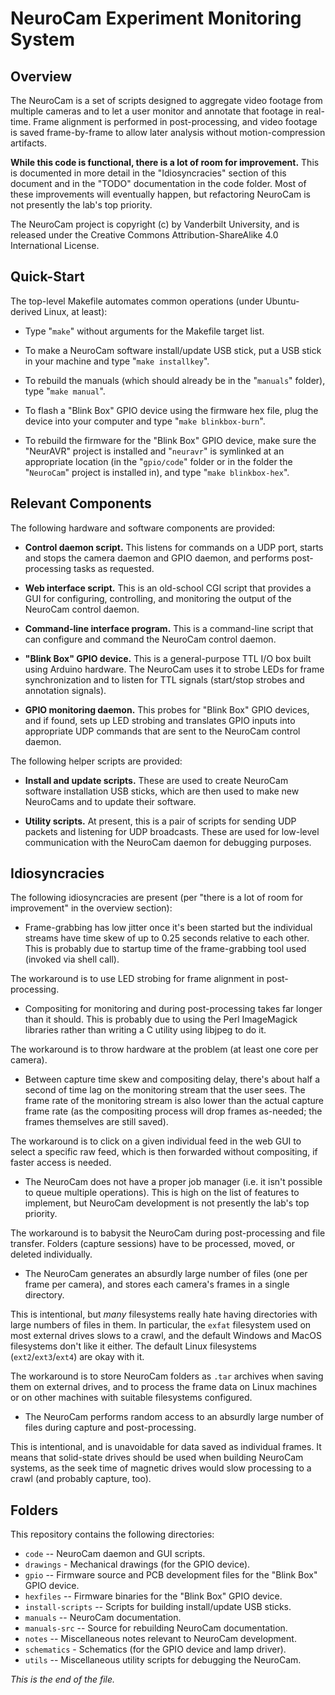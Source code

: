 # NeuroCam Experiment Monitoring System

## Overview

The NeuroCam is a set of scripts designed to aggregate video footage from
multiple cameras and to let a user monitor and annotate that footage in
real-time. Frame alignment is performed in post-processing, and video footage
is saved frame-by-frame to allow later analysis without motion-compression
artifacts.

**While this code is functional, there is a lot of room for improvement.**
This is documented in more detail in the "Idiosyncracies" section of this
document and in the "TODO" documentation in the code folder. Most of these
improvements will eventually happen, but refactoring NeuroCam is not
presently the lab's top priority.

The NeuroCam project is copyright (c) by Vanderbilt University, and is
released under the Creative Commons Attribution-ShareAlike 4.0 International
License.


## Quick-Start

The top-level Makefile automates common operations (under Ubuntu-derived
Linux, at least):

* Type "`make`" without arguments for the Makefile target list.

* To make a NeuroCam software install/update USB stick, put a USB stick in
your machine and type "`make installkey`".

* To rebuild the manuals (which should already be in the "`manuals`" folder),
type "`make manual`".

* To flash a "Blink Box" GPIO device using the firmware hex file, plug the
device into your computer and type "`make blinkbox-burn`".

* To rebuild the firmware for the "Blink Box" GPIO device, make sure
the "NeurAVR" project is installed and "`neuravr`" is symlinked at an
appropriate location (in the "`gpio/code`" folder or in the folder the
"`NeuroCam`" project is installed in), and type "`make blinkbox-hex`".


## Relevant Components

The following hardware and software components are provided:

* **Control daemon script.** This listens for commands on a UDP port, starts
and stops the camera daemon and GPIO daemon, and performs post-processing
tasks as requested.

* **Web interface script.** This is an old-school CGI script that provides a
GUI for configuring, controlling, and monitoring the output of the NeuroCam
control daemon.

* **Command-line interface program.** This is a command-line script that
can configure and command the NeuroCam control daemon.

* **"Blink Box" GPIO device.** This is a general-purpose TTL I/O box built
using Arduino hardware. The NeuroCam uses it to strobe LEDs for frame
synchronization and to listen for TTL signals (start/stop strobes and
annotation signals).

* **GPIO monitoring daemon.** This probes for "Blink Box" GPIO devices, and
if found, sets up LED strobing and translates GPIO inputs into appropriate
UDP commands that are sent to the NeuroCam control daemon.


The following helper scripts are provided:

* **Install and update scripts.** These are used to create NeuroCam software
installation USB sticks, which are then used to make new NeuroCams and to
update their software.

* **Utility scripts.** At present, this is a pair of scripts for sending UDP
packets and listening for UDP broadcasts. These are used for low-level
communication with the NeuroCam daemon for debugging purposes.


## Idiosyncracies

The following idiosyncracies are present (per "there is a lot of room for
improvement" in the overview section):

* Frame-grabbing has low jitter once it's been started but the individual
streams have time skew of up to 0.25 seconds relative to each other. This
is probably due to startup time of the frame-grabbing tool used (invoked via
shell call).

The workaround is to use LED strobing for frame alignment in post-processing.

* Compositing for monitoring and during post-processing takes far longer
than it should. This is probably due to using the Perl ImageMagick libraries
rather than writing a C utility using libjpeg to do it.

The workaround is to throw hardware at the problem (at least one core per
camera).

* Between capture time skew and compositing delay, there's about half a
second of time lag on the monitoring stream that the user sees. The frame
rate of the monitoring stream is also lower than the actual capture frame
rate (as the compositing process will drop frames as-needed; the frames
themselves are still saved).

The workaround is to click on a given individual feed in the web GUI to
select a specific raw feed, which is then forwarded without compositing,
if faster access is needed.

* The NeuroCam does not have a proper job manager (i.e. it isn't possible
to queue multiple operations). This is high on the list of features to
implement, but NeuroCam development is not presently the lab's top priority.

The workaround is to babysit the NeuroCam during post-processing and file
transfer. Folders (capture sessions) have to be processed, moved, or
deleted individually.

* The NeuroCam generates an absurdly large number of files (one per frame
per camera), and stores each camera's frames in a single directory.

This is intentional, but _many_ filesystems really hate having directories
with large numbers of files in them. In particular, the `exfat` filesystem
used on most external drives slows to a crawl, and the default Windows and
MacOS filesystems don't like it either. The default Linux filesystems
(`ext2`/`ext3`/`ext4`) are okay with it.

The workaround is to store NeuroCam folders as `.tar` archives when saving
them on external drives, and to process the frame data on Linux machines or
on other machines with suitable filesystems configured.

* The NeuroCam performs random access to an absurdly large number of files
during capture and post-processing.

This is intentional, and is unavoidable for data saved as individual frames.
It means that solid-state drives should be used when building NeuroCam
systems, as the seek time of magnetic drives would slow processing to a
crawl (and probably capture, too).


## Folders

This repository contains the following directories:

* `code` -- NeuroCam daemon and GUI scripts.
* `drawings` - Mechanical drawings (for the GPIO device).
* `gpio` -- Firmware source and PCB development files for the "Blink Box"
GPIO device.
* `hexfiles` -- Firmware binaries for the "Blink Box" GPIO device.
* `install-scripts` -- Scripts for building install/update USB sticks.
* `manuals` -- NeuroCam documentation.
* `manuals-src` -- Source for rebuilding NeuroCam documentation.
* `notes` -- Miscellaneous notes relevant to NeuroCam development.
* `schematics` - Schematics (for the GPIO device and lamp driver).
* `utils` -- Miscellaneous utility scripts for debugging the NeuroCam.


_This is the end of the file._
